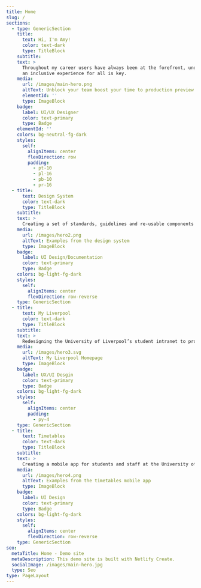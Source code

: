 ```yaml
---
title: Home
slug: /
sections:
  - type: GenericSection
    title:
      text: Hi, I'm Amy!
      color: text-dark
      type: TitleBlock
    subtitle:
    text: >
      Throughout my career users have always been at the forefront, understanding people and providing 
      an inclusive experience for all is key.
    media:
      url: /images/main-hero.png
      altText: Unblock your team boost your time to production preview
      elementId: ''
      type: ImageBlock
    badge:
      label: UI/UX Designer
      color: text-primary
      type: Badge
    elementId: ''
    colors: bg-neutral-fg-dark
    styles:
      self:
        alignItems: center
        flexDirection: row
        padding:
          - pt-10
          - pl-16
          - pb-10
          - pr-16
  - title:
      text: Design System
      color: text-dark
      type: TitleBlock
    subtitle:
    text: >
      Creating a set of standards, guidelines and re-usable components to help ensure consistency across mobile apps.
    media:
      url: /images/hero2.png
      altText: Examples from the design system
      type: ImageBlock
    badge:
      label: UI Design/Documentation
      color: text-primary
      type: Badge
    colors: bg-light-fg-dark
    styles:
      self:
        alignItems: center
        flexDirection: row-reverse
    type: GenericSection
  - title:
      text: My Liverpool
      color: text-dark
      type: TitleBlock
    subtitle:
    text: >
      Redesigning the University of Liverpool’s student intranet to provide a personal experience, engaging students and helping them find key information quickly and easily.
    media:
      url: /images/hero3.svg
      altText: My Liverpool Homepage
      type: ImageBlock
    badge:
      label: UX/UI Desgin
      color: text-primary
      type: Badge
    colors: bg-light-fg-dark
    styles:
      self:
        alignItems: center
        padding:
          - py-4
    type: GenericSection
  - title:
      text: Timetables
      color: text-dark
      type: TitleBlock
    subtitle:
    text: >
      Creating a mobile app for students and staff at the University of Liverpool to retrieve personalised timetables complete with campus maps.
    media:
      url: /images/hero4.png
      altText: Examples from the timetables mobile app
      type: ImageBlock
    badge:
      label: UI Design
      color: text-primary
      type: Badge
    colors: bg-light-fg-dark
    styles:
      self:
        alignItems: center
        flexDirection: row-reverse
    type: GenericSection
seo:
  metaTitle: Home - Demo site
  metaDescription: This demo site is built with Netlify Create.
  socialImage: /images/main-hero.jpg
  type: Seo
type: PageLayout
---
```

